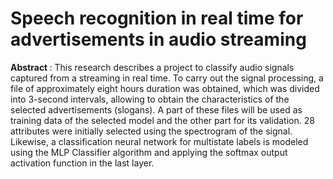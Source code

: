 # Speech recognition in real time for advertisements in audio streaming

<b> **Abstract** </b>: This research describes a project to classify audio signals captured from a streaming in real time. 
To carry out the signal processing, a file of approximately eight hours duration was obtained, which was divided into 3-second intervals, allowing to obtain the characteristics of the selected advertisements (slogans). A part of these files will be used as training data of the selected model and the other part for its validation. 28 attributes were initially selected using the spectrogram of the signal. Likewise, a classification neural network for multistate labels is modeled using the MLP Classifier algorithm and applying the softmax output activation function in the last layer.